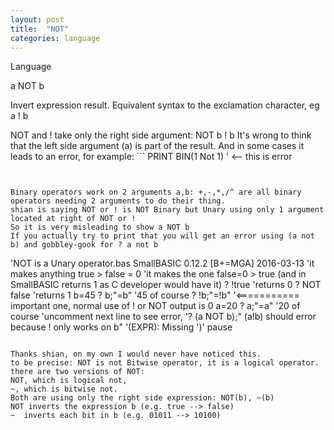 ```yaml
---
layout: post
title:  "NOT"
categories: language
---
```

Language

a NOT b

Invert expression result. Equivalent syntax to the exclamation character, eg a ! b

NOT and ! take only the right side argument:
NOT b
! b
It's wrong to think that the left side argument (a) is part of the result.
And in some cases it leads to an error, for example: ```
PRINT  BIN(1 Not 1) ' <-- this is error
```


Binary operators work on 2 arguments a,b: +,-,*,/^ are all binary operators needing 2 arguments to do their thing.
shian is saying NOT or ! is NOT Binary but Unary using only 1 argument located at right of NOT or !
So it is very misleading to show a NOT b 
If you actually try to print that you will get an error using (a not b) and gobbley-gook for ? a not b
```

'NOT is a Unary operator.bas   SmallBASIC 0.12.2 [B+=MGA] 2016-03-13
'it makes anything true > false = 0
'it makes the one false=0 > true (and in SmallBASIC returns 1 as C developer would have it)
? !true      'returns 0
? NOT false  'returns 1
b=45
? b;"=b" '45 of course
? !b;"=!b"  '<===========  important one, normal use of ! or NOT output is 0
a=20
? a;"=a" '20 of course
'uncomment next line to see error, 
'? (a NOT b);" (a!b) should error because ! only works on b" '(EXPR): Missing ')'
pause

```

Thanks shian, on my own I would never have noticed this.
to be precise: NOT is not Bitwise operator, it is a logical operator.
there are two versions of NOT:
NOT, which is logical not,
~, which is bitwise not.
Both are using only the right side expression: NOT(b), ~(b)
NOT inverts the expression b (e.g. true --> false)
~  inverts each bit in b (e.g. 01011 --> 10100)
